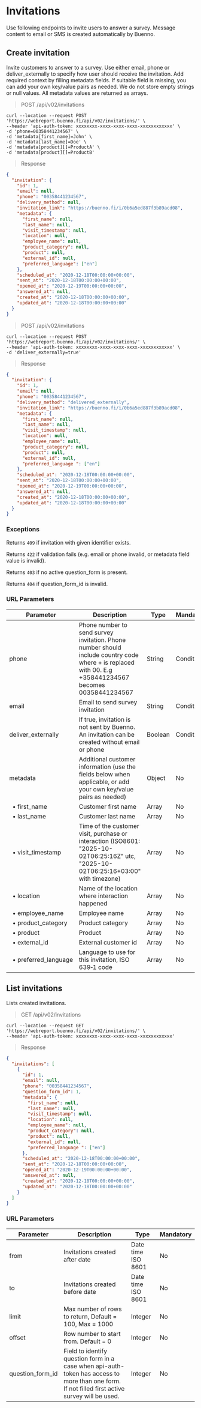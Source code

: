 # Invitations

Use following endpoints to invite users to answer a survey. Message content to email or SMS is created automatically by Buenno.

## Create invitation

Invite customers to answer to a survey. Use either email, phone or deliver_externally to specify how user should receive the invitation. Add required context by filling metadata fields. If suitable field is missing, you can add your own key/value pairs as needed. We do not store empty strings or null values. All metadata values are returned as arrays.

> POST /api/v02/invitations

```shell
curl --location --request POST 'https://webreport.buenno.fi/api/v02/invitations/' \
--header 'api-auth-token: xxxxxxxx-xxxx-xxxx-xxxx-xxxxxxxxxxxx' \
-d 'phone=00358441234567' \
-d 'metadata[first_name]=John' \
-d 'metadata[last_name]=Doe' \
-d 'metadata[product][]=ProductA' \
-d 'metadata[product][]=ProductB'
```

> Response

```json
{
  "invitation": {
    "id": 1,
    "email": null,
    "phone": "00358441234567",
    "delivery_method": null,
    "invitation_link": "https://buenno.fi/i/0b6a5ed887f3b89acd08",
    "metadata": {
      "first_name": null,
      "last_name": null,
      "visit_timestamp": null,
      "location": null,
      "employee_name": null,
      "product_category": null,
      "product": null,
      "external_id": null,
      "preferred_language": ["en"]
    },
    "scheduled_at": "2020-12-18T00:00:00+00:00",
    "sent_at": "2020-12-18T00:00:00+00:00",
    "opened_at": "2020-12-19T00:00:00+00:00",
    "answered_at": null,
    "created_at": "2020-12-18T00:00:00+00:00",
    "updated_at": "2020-12-18T00:00:00+00:00"
  }
}
```

> POST /api/v02/invitations

```shell
curl --location --request POST 'https://webreport.buenno.fi/api/v02/invitations/' \
--header 'api-auth-token: xxxxxxxx-xxxx-xxxx-xxxx-xxxxxxxxxxxx' \
-d 'deliver_externally=true'
```

> Response

```json
{
  "invitation": {
    "id": 1,
    "email": null,
    "phone": "00358441234567",
    "delivery_method": "delivered_externally",
    "invitation_link": "https://buenno.fi/i/0b6a5ed887f3b89acd08",
    "metadata": {
      "first_name": null,
      "last_name": null,
      "visit_timestamp": null,
      "location": null,
      "employee_name": null,
      "product_category": null,
      "product": null,
      "external_id": null,
      "preferred_language ": ["en"]
    },
    "scheduled_at": "2020-12-18T00:00:00+00:00",
    "sent_at": "2020-12-18T00:00:00+00:00",
    "opened_at": "2020-12-19T00:00:00+00:00",
    "answered_at": null,
    "created_at": "2020-12-18T00:00:00+00:00",
    "updated_at": "2020-12-18T00:00:00+00:00"
  }
}
```

### Exceptions

Returns `409` if invitation with given identifier exists.

Returns `422` if validation fails (e.g. email or phone invalid, or metadata field value is invalid).

Returns `403` if no active question_form is present.

Returns `404` if question_form_id is invalid.

### URL Parameters

| Parameter                             | Description                                                                                                                                            | Type    | Mandatory   |
|---------------------------------------|--------------------------------------------------------------------------------------------------------------------------------------------------------|---------|-------------|
| phone                                 | Phone number to send survey invitation. Phone number should include country code where + is replaced with 00. E.g +358441234567 becomes 00358441234567 | String  | Conditional |
| email                                 | Email to send survey invitation                                                                                                                        | String  | Conditional |
| deliver_externally                    | If true, invitation is not sent by Buenno. An invitation can be created without email or phone                                                         | Boolean | Conditional |
| metadata                              | Additional customer information (use the fields below when applicable, or add your own key/value pairs as needed)                                      | Object  | No          |
| &nbsp;&nbsp;•&nbsp;first_name         | Customer first name                                                                                                                                    | Array   | No          |
| &nbsp;&nbsp;•&nbsp;last_name          | Customer last name                                                                                                                                     | Array   | No          |
| &nbsp;&nbsp;•&nbsp;visit_timestamp    | Time of the customer visit, purchase or interaction (ISO8601: "2025-10-02T06:25:16Z" utc, "2025-10-02T06:25:16+03:00" with timezone)                   | Array   | No          |
| &nbsp;&nbsp;•&nbsp;location           | Name of the location where interaction happened                                                                                                        | Array   | No          |
| &nbsp;&nbsp;•&nbsp;employee_name      | Employee name                                                                                                                                          | Array   | No          |
| &nbsp;&nbsp;•&nbsp;product_category   | Product category                                                                                                                                       | Array   | No          |
| &nbsp;&nbsp;•&nbsp;product            | Product                                                                                                                                                | Array   | No          |
| &nbsp;&nbsp;•&nbsp;external_id        | External customer id                                                                                                                                   | Array   | No          |
| &nbsp;&nbsp;•&nbsp;preferred_language | Language to use for this invitation, ISO 639‑1 code                                                                                                    | Array   | No          |

## List invitations

Lists created invitations.

> GET /api/v02/invitations

```shell
curl --location --request GET 'https://webreport.buenno.fi/api/v02/invitations/' \
--header 'api-auth-token: xxxxxxxx-xxxx-xxxx-xxxx-xxxxxxxxxxxx'
```

> Response

```json
{
  "invitations": [
    {
      "id": 1,
      "email": null,
      "phone": "00358441234567",
      "question_form_id": 1,
      "metadata": {
        "first_name": null,
        "last_name": null,
        "visit_timestamp": null,
        "location": null,
        "employee_name": null,
        "product_category": null,
        "product": null,
        "external_id": null,
        "preferred_language ": ["en"]
      },
      "scheduled_at": "2020-12-18T00:00:00+00:00",
      "sent_at": "2020-12-18T00:00:00+00:00",
      "opened_at": "2020-12-19T00:00:00+00:00",
      "answered_at": null,
      "created_at": "2020-12-18T00:00:00+00:00",
      "updated_at": "2020-12-18T00:00:00+00:00"
    }
  ]
}
```

### URL Parameters

Parameter | Description                                                                                                                                     | Type | Mandatory
--------- |-------------------------------------------------------------------------------------------------------------------------------------------------| ---- | --------
from | Invitations created after date                                                                                                                  | Date time ISO 8601  | No
to | Invitations created before date                                                                                                                 | Date time ISO 8601 | No
limit | Max number of rows to return, Default = 100, Max = 1000                                                                                         | Integer | No
offset | Row number to start from. Default = 0                                                                                                           | Integer | No
question_form_id | Field to identify question form in a case when api-auth-token has access to more than one form. If not filled first active survey will be used. | Integer | No
